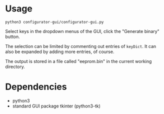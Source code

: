 # Usage

```
python3 configurator-gui/configurator-gui.py
```

Select keys in the dropdown menus of the GUI, click the "Generate binary" button.

The selection can be limited by commenting out entries of `keyDict`. It can also be expanded by adding more entries, of course.

The output is stored in a file called "eeprom.bin" in the current working directory.

# Dependencies

* python3
* standard GUI package tkinter (python3-tk)

